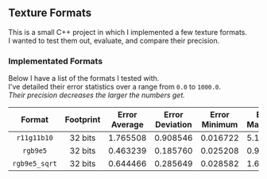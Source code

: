 ## Texture Formats
This is a small C++ project in which I implemented a few texture formats.  
I wanted to test them out, evaluate, and compare their precision.

### Implementated Formats
Below I have a list of the formats I tested with.  
I've detailed their error statistics over a range from `0.0` to `1000.0`.  
*Their precision decreases the larger the numbers get.*

|     Format    | Footprint | Error Average | Error Deviation | Error Minimum | Error Maximum |
|:-------------:|:---------:|:-------------:|:---------------:|:-------------:|:-------------:|
|  `r11g11b10`  |  32 bits  |    1.765508   |     0.908546    |    0.016722   |    5.176900   |
|    `rgb9e5`   |  32 bits  |    0.463239   |     0.185760    |    0.025208   |    0.971992   |
| `rgb9e5_sqrt` |  32 bits  |    0.644466   |     0.285649    |    0.028582   |    1.643005   |
